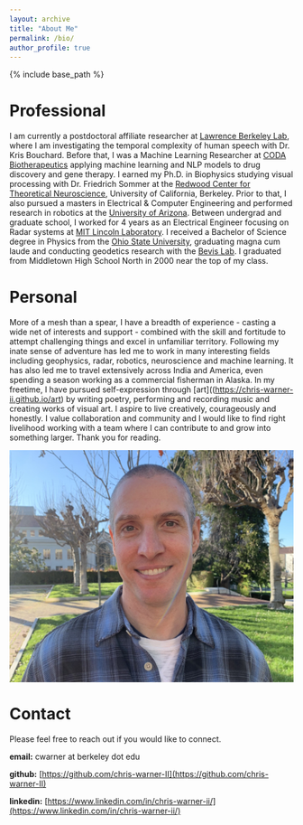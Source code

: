 ```yaml
---
layout: archive
title: "About Me"
permalink: /bio/
author_profile: true
---
```


{% include base_path %}

Professional
======

I am currently a postdoctoral affiliate researcher at [Lawrence Berkeley Lab](https://www.lbl.gov), where I am investigating the temporal complexity of human speech with Dr. Kris Bouchard. Before that, I was a Machine Learning Researcher at [CODA Biotherapeutics](https://www.crunchbase.com/organization/coda-biotherapeutics) applying machine learning and NLP models to drug discovery and gene therapy. I earned my Ph.D. in Biophysics studying visual processing with Dr. Friedrich Sommer at the [Redwood Center for Theoretical Neuroscience](https://redwood.berkeley.edu), University of California, Berkeley. Prior to that, I also pursued a masters in Electrical & Computer Engineering and performed research in robotics at the [University of Arizona](https://ece.engineering.arizona.edu). Between undergrad and graduate school, I worked for 4 years as an Electrical Engineer focusing on Radar systems at [MIT Lincoln Laboratory](https://www.ll.mit.edu). I received a Bachelor of Science degree in Physics from the [Ohio State University](https://physics.osu.edu), graduating magna cum laude and conducting geodetics research with the [Bevis Lab](https://earthsciences.osu.edu/people/bevis.6). I graduated from Middletown High School North in 2000 near the top of my class.

Personal
======

More of a mesh than a spear, I have a breadth of experience - casting a wide net of interests and support - combined with the skill and fortitude to attempt challenging things and excel in unfamiliar territory. Following my inate sense of adventure has led me to work in many interesting fields including geophysics, radar, robotics, neuroscience and machine learning. It has also led me to travel extensively across India and America, even spending a season working as a commercial fisherman in Alaska. In my freetime, I have pursued self-expression through [art]((https://chris-warner-ii.github.io/art) by writing poetry, performing and recording music and creating works of visual art. I aspire to live creatively, courageously and honestly. I value collaboration and community and I would like to find right livelihood working with a team where I can contribute to and grow into something larger. Thank you for reading.

<!-- Photo of me here  width='600' height='200' -->
<p align="center" width="60%"> 
  <img src='/images/Warner_HS2.jpg' align='center'/> 
</p>

Contact
======

Please feel free to reach out if you would like to connect. <br/>

**email:** cwarner at berkeley dot edu <br/>

**github:** [https://github.com/chris-warner-II](https://github.com/chris-warner-II) <br/>

**linkedin:** [https://www.linkedin.com/in/chris-warner-ii/](https://www.linkedin.com/in/chris-warner-ii/) <br/>

